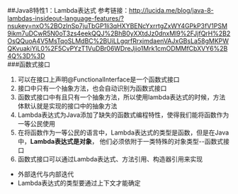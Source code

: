 ##Java8特性1：Lambda表达式
参考链接：http://lucida.me/blog/java-8-lambdas-insideout-language-features/?nsukey=nxO%2BOzInSp7juTbGP1li3qHXYBENcYxrrtgZxWY4GPkP3fV1PSM9ikm7uDCwR5N0oT3zs4eekQQJ%2BhB0yXXtdJz0dnxMl9%2FJjfQrH%2B2OsQQuoA4V5MsTqoSLMdBC%2BUiLLgqrfRrxjmdaenVAJxGBsLa58gMKPWQKvuakiYiL0%2F5CvPYzT1VuDBr06WDreJjio1Mrk1cmODMMfCbXVY6%2B4Q%3D%3D  
###函数式接口  
1. 可以在接口上声明@FunctionalInterface是一个函数式接口  
2. 接口中只有一个抽象方法，也会自动识别为函数式接口
3. 函数式接口中有且只有一个抽象方法，所以使用lambda表达式的时候，方法体默认就是实现的接口中的抽象方法
4. Lambda表达式为Java添加了缺失的函数式编程特性，使得我们能将函数作为一等公民使用  
5. 在将函数作为一等公民的语言中，Lambda表达式的类型是函数，但是在Java中，**Lambda表达式是对象**，
他们必须依附于一类特殊的对象类型--函数式接口
6. 函数式接口可以通过Lambda表达式、方法引用、构造器引用来实现

+ 外部迭代与内部迭代 
+ Lambda表达式的类型要通过上下文才能确定